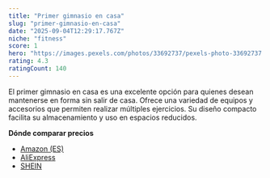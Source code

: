 ```yaml
---
title: "Primer gimnasio en casa"
slug: "primer-gimnasio-en-casa"
date: "2025-09-04T12:29:17.767Z"
niche: "fitness"
score: 1
hero: "https://images.pexels.com/photos/33692737/pexels-photo-33692737.jpeg?auto=compress&cs=tinysrgb&fit=crop&h=627&w=1200&auto=compress&cs=tinysrgb&w=1024&h=576&fit=crop"
rating: 4.3
ratingCount: 140
---
```


El primer gimnasio en casa es una excelente opción para quienes desean mantenerse en forma sin salir de casa. Ofrece una variedad de equipos y accesorios que permiten realizar múltiples ejercicios. Su diseño compacto facilita su almacenamiento y uso en espacios reducidos.

**Dónde comparar precios**
- [Amazon (ES)](https://www.amazon.es/s?k=Primer+gimnasio+en+casa&language=es_ES&tag=teknovashop25-21)
- [AliExpress](https://es.aliexpress.com/wholesale?SearchText=Primer+gimnasio+en+casa)
- [SHEIN](https://es.shein.com/pdsearch?keyword=Primer+gimnasio+en+casa)
